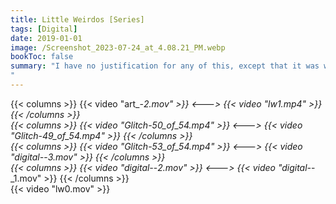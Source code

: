 ```yaml
---
title: Little Weirdos [Series]
tags: [Digital]
date: 2019-01-01
image: /Screenshot_2023-07-24_at_4.08.21_PM.webp
bookToc: false
summary: "I have no justification for any of this, except that it was weird and fun.
"
---
```

{{< columns >}}
{{< video "art_-_2.mov" >}}
<--->
{{< video "lw1.mp4" >}}
{{< /columns >}}	
{{< columns >}}
{{< video "Glitch_-_50_of_54.mp4" >}}
<--->
{{< video "Glitch_-_49_of_54.mp4" >}}
{{< /columns >}}	
{{< columns >}}
{{< video "Glitch_-_53_of_54.mp4" >}}
<--->
{{< video "digital-_-_3.mov" >}}
{{< /columns >}}	
{{< columns >}}
{{< video "digital-_-_2.mov" >}}
<--->
{{< video "digital-_-_1.mov" >}}
{{< /columns >}}	
{{< video "lw0.mov" >}}
